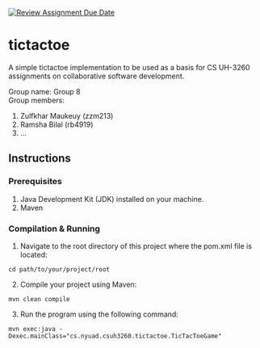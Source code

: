 [![Review Assignment Due Date](https://classroom.github.com/assets/deadline-readme-button-24ddc0f5d75046c5622901739e7c5dd533143b0c8e959d652212380cedb1ea36.svg)](https://classroom.github.com/a/ozKW19sS)
# tictactoe

A simple tictactoe implementation to be used as a basis for CS UH-3260 assignments on collaborative software development.

Group name: Group 8  
Group members:
  1. Zulfkhar Maukeuy (zzm213)
  2. Ramsha Bilal (rb4919)
  3. ...

## Instructions
### Prerequisites
1. Java Development Kit (JDK) installed on your machine.
2. Maven

### Compilation & Running
1. Navigate to the root directory of this project where the pom.xml file is located:
```
cd path/to/your/project/root
```
2. Compile your project using Maven:
```
mvn clean compile
```
3. Run the program using the following command:
```
mvn exec:java -Dexec.mainClass="cs.nyuad.csuh3260.tictactoe.TicTacToeGame"
```
